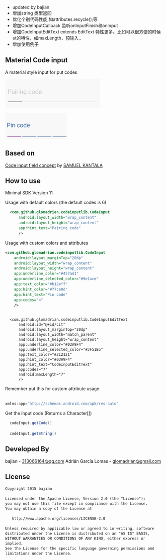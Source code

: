 * updated by bajian
 * 增加string 类型返回
 * 优化个别代码性能,如attributes.recycle();等
 * 增加CodeInputCallback<T> 监听onInputFinish和onInput
 * 增加CodeInputEditText extends EditText 特性更多。比如可以很方便的时候et的特性，如maxLength，预输入..
 * 增加使用例子

Material Code input
-----------------

A material style input for put codes

![Demo Screenshot][1]

![Demo Screenshot][2]


Based on
----------

[Code input field concept](http://www.materialup.com/posts/code-input-field-concept) by [SAMUEL KANTALA](http://www.materialup.com/ontidop)


How to use
----------

Minimal SDK Version 11

Usage with default colors (the default codes is 6)

```xml
  <com.github.glomadrian.codeinputlib.CodeInput
      android:layout_width="wrap_content"
      android:layout_height="wrap_content"
      app:hint_text="Pairing code"
      />
```

Usage with custom colors and attributes

```xml
<com.github.glomadrian.codeinputlib.CodeInput
    android:layout_marginTop="20dp"
    android:layout_width="wrap_content"
    android:layout_height="wrap_content"
    app:underline_color="#457ad1"
    app:underline_selected_color="#9e1ace"
    app:text_color="#b12eff"
    app:hint_color="#77ce9d"
    app:hint_text="Pin code"
    app:codes="4"
    />
```

```

  <com.github.glomadrian.codeinputlib.CodeInputEditText
      android:id="@+id/cit"
      android:layout_marginTop="20dp"
      android:layout_width="match_parent"
      android:layout_height="wrap_content"
      app:underline_color="#03A9F4"
      app:underline_selected_color="#3F51B5"
      app:text_color="#212121"
      app:hint_color="#03A9F4"
      app:hint_text="CodeInputEditText"
      app:codes="7"
      android:maxLength="7"
      />
```


Remember put this for custom attribute usage

```java

xmlns:app="http://schemas.android.com/apk/res-auto"

```

Get the input code (Returns a Character[])

```java
  codeInput.getCode()
  
  codeInput.getString()
```

Developed By
------------
bajian - <313066164@qq.com>
Adrián García Lomas - <glomadrian@gmail.com>

License
-------

    Copyright 2015 bajian

    Licensed under the Apache License, Version 2.0 (the "License");
    you may not use this file except in compliance with the License.
    You may obtain a copy of the License at

       http://www.apache.org/licenses/LICENSE-2.0

    Unless required by applicable law or agreed to in writing, software
    distributed under the License is distributed on an "AS IS" BASIS,
    WITHOUT WARRANTIES OR CONDITIONS OF ANY KIND, either express or implied.
    See the License for the specific language governing permissions and
    limitations under the License.

[1]: ./art/codeInput1.gif
[2]: ./art/codeInput2.gif
